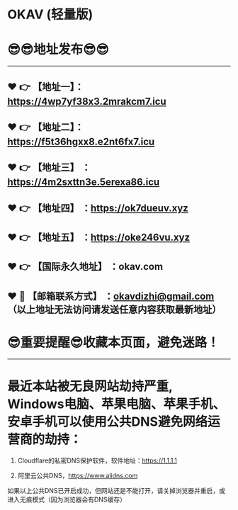 # OKAV (轻量版)
:sunglasses::sunglasses:地址发布:sunglasses::sunglasses:
==

------
:heart: :point_right: 【地址一】：https://4wp7yf38x3.2mrakcm7.icu
------
:heart: :point_right: 【地址二】：https://f5t36hgxx8.e2nt6fx7.icu
------
:heart: :point_right: 【地址三】 ：https://4m2sxttn3e.5erexa86.icu
-----
:heart: :point_right: 【地址四】 ：https://ok7dueuv.xyz
------
:heart: :point_right: 【地址五】 ：https://oke246vu.xyz
------
:heart: :point_right: 【国际永久地址】 ：okav.com
------------
:heart: :e-mail: 【邮箱联系方式】 ：okavdizhi@gmail.com （以上地址无法访问请发送任意内容获取最新地址）
------
:sunglasses:重要提醒:sunglasses:收藏本页面，避免迷路！
==
------
最近本站被无良网站劫持严重, Windows电脑、苹果电脑、苹果手机、安卓手机可以使用公共DNS避免网络运营商的劫持：
==

1. Cloudflare的私密DNS保护软件，软件地址：https://1.1.1.1

2. 阿里云公共DNS，https://www.alidns.com

如果以上公共DNS已开启成功，但网站还是不能打开，请关掉浏览器并重启，或进入无痕模式（因为浏览器会有DNS缓存）
